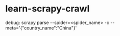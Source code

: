 # learn-scrapy-crawl

debug: scrapy parse --spider=<spider_name> -c <function> --meta='{\"country_name\":\"China\"}' <url>